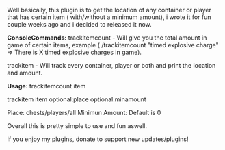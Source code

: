 Well basically, this plugin is to get the location of any container or player that has certain item ( with/without a minimum amount), i wrote it for fun couple weeks ago and i decided to released it now.

**ConsoleCommands:**
trackitemcount - Will give you the total amount in game of certain items, example ( /trackitemcount "timed explosive charge" => There is X timed explosive charges in game).

trackitem - Will track every container, player or both and print the location and amount.

**Usage:**
trackitemcount item

trackitem item optional:place optional:minamount

Place: chests/players/all
Minimun Amount: Default is 0


Overall this is pretty simple to use and fun aswell.


If you enjoy my plugins, donate to support new updates/plugins!